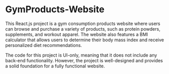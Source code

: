 # GymProducts-Website
This React.js project is a gym consumption products website where users can browse and purchase a variety of products, such as protein powders, supplements, and workout apparel. The website also features a BMI calculator that allows users to determine their body mass index and receive personalized diet recommendations.

The code for this project is UI-only, meaning that it does not include any back-end functionality. However, the project is well-designed and provides a solid foundation for a fully functional website.
